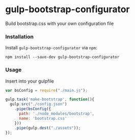 # gulp-bootstrap-configurator
Build bootstrap.css with your own configuration file

### Installation
Install `gulp-bootstrap-configurator` via `npm`:
```
npm install --save-dev gulp-bootstrap-configurator
```

### Usage
Insert into your gulpfile
```javascript
var bsConfig = require("./main.js");

gulp.task('make-bootstrap', function(){
  gulp.src("./config.json")
    .pipe(bsConfig({
      path: './node_modules/bootstrap',
      name: 'bootstrap.css'
    }))
    .pipe(gulp.dest("./assets"));
});
```

